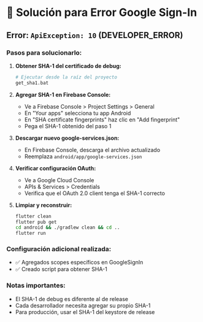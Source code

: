 # 🔧 Solución para Error Google Sign-In

## Error: `ApiException: 10` (DEVELOPER_ERROR)

### Pasos para solucionarlo:

1. **Obtener SHA-1 del certificado de debug:**
   ```bash
   # Ejecutar desde la raíz del proyecto
   get_sha1.bat
   ```

2. **Agregar SHA-1 en Firebase Console:**
   - Ve a Firebase Console > Project Settings > General
   - En "Your apps" selecciona tu app Android
   - En "SHA certificate fingerprints" haz clic en "Add fingerprint"
   - Pega el SHA-1 obtenido del paso 1

3. **Descargar nuevo google-services.json:**
   - En Firebase Console, descarga el archivo actualizado
   - Reemplaza `android/app/google-services.json`

4. **Verificar configuración OAuth:**
   - Ve a Google Cloud Console
   - APIs & Services > Credentials
   - Verifica que el OAuth 2.0 client tenga el SHA-1 correcto

5. **Limpiar y reconstruir:**
   ```bash
   flutter clean
   flutter pub get
   cd android && ./gradlew clean && cd ..
   flutter run
   ```

### Configuración adicional realizada:
- ✅ Agregados scopes específicos en GoogleSignIn
- ✅ Creado script para obtener SHA-1

### Notas importantes:
- El SHA-1 de debug es diferente al de release
- Cada desarrollador necesita agregar su propio SHA-1
- Para producción, usar el SHA-1 del keystore de release